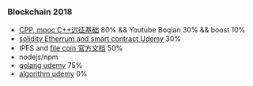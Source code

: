 ### Blockchain 2018
- [CPP, mooc C++远征基础](https://github.com/wuxiangzhou2010/cpp_learning/blob/master/README.md) 80% && Youtube Boqian 30% && boost 10% 
- [solidity Etherrum and smart contract Udemy](https://www.udemy.com/ethereum-and-solidity-the-complete-developers-guide/learn/v4/overview) 30%
- IPFS and [file coin 官方文档](https://filecoin.io/filecoin.pdf)   50%
- nodejs/npm
- [golang udemy](https://www.udemy.com/go-the-complete-developers-guide/) 75%
- [algorithm udemy](https://www.udemy.com/coding-interview-bootcamp-algorithms-and-data-structure) 0%
